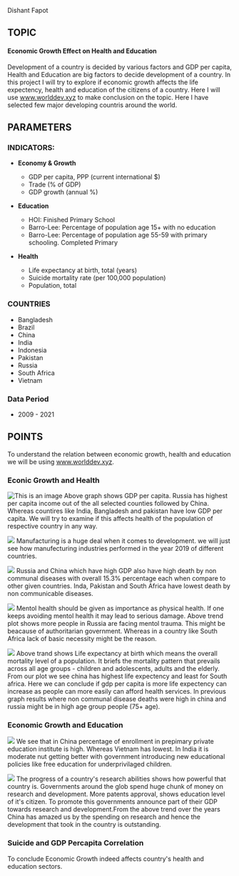 Dishant Fapot

## TOPIC
#### Economic Growth Effect on Health and Education

Development of a country is decided by various factors and GDP per capita, Health and Education are big factors to decide development of a country. In this project I will  try to explore if economic growth affects the life expectency, health and education of the citizens of a country. Here I will use www.worlddev.xyz to make conclusion on the topic. Here I have selected few major developing countris around the world.


## PARAMETERS
### INDICATORS:
* **Economy & Growth**
  * GDP per capita, PPP (current international $)
  * Trade (% of GDP)
  * GDP growth (annual %)

* **Education**
  * HOI: Finished Primary School
  * Barro-Lee: Percentage of population age 15+ with no education
  * Barro-Lee: Percentage of population age 55-59 with primary schooling. Completed Primary

* **Health**
  * Life expectancy at birth, total (years)
  * Suicide mortality rate (per 100,000 population)
  * Population, total

### COUNTRIES
* Bangladesh
* Brazil
* China
* India
* Indonesia
* Pakistan
* Russia
* South Africa 
* Vietnam

### Data Period
- 2009 - 2021

## POINTS 
To understand the relation between economic growth, health and education we will be using www.worlddev.xyz. 
### Econic Growth and Health
![This is an image](https://github.com/DISHANTJOSHI1/dishant_data690/blob/2dcd8e5f61b95d5d2452607558b988a408b995b6/world_Development_Explorer/gdpCptaBar.png)
Above graph shows GDP per capita. Russia has highest per capita income out of the all selected counties followed by China. Whereas countires like India, Bangladesh and pakistan have low GDP per capita. We will try to examine if this affects health of the population of respective country in any way. 



![](https://github.com/DISHANTJOSHI1/dishant_data690/blob/2dcd8e5f61b95d5d2452607558b988a408b995b6/world_Development_Explorer/manufecturingAddede.png)
Manufacturing is a huge deal when it comes to development. we will just see how manufecturing industries performed in the year 2019 of different countries.


![](https://github.com/DISHANTJOSHI1/dishant_data690/blob/2dcd8e5f61b95d5d2452607558b988a408b995b6/world_Development_Explorer/deathCausePie.png)
Russia and China which have high GDP also have high death by non communal diseases with overall 15.3% percentage each when compare to other given countries. Inda, Pakistan and South Africa have lowest death by non communicable diseases.

![](https://github.com/DISHANTJOSHI1/dishant_data690/blob/9b7e77de721ff0d50d722bb872121bafd4c362f4/individual_project/SuciedeMortalityTrend.png)
Mentol health should be given as importance as physical health. If one keeps avoiding mentol health it may lead to serious damage. Above trend plot shows more people in Russia are facing mentol trauma. This might be beacause of authoritarian government. Whereas in a country like South Africa lack of basic necessity might be the reason. 

![](https://github.com/DISHANTJOSHI1/dishant_data690/blob/2dcd8e5f61b95d5d2452607558b988a408b995b6/world_Development_Explorer/lifeExpectancyTrend.png)
Above trand shows Life expectancy at birth which means  the overall mortality level of a population. It briefs the mortality pattern that prevails across all age groups - children and adolescents, adults and the elderly. From our plot we see china has highest life expectency and least for South africa. Here we can conclude if gdp per capita is more life expectency can increase as people can more easily can afford health services. In previous graph results where non communal disease deaths were high in china and russia might be in high age group people (75+ age).

### Economic Growth and Education

![](https://github.com/DISHANTJOSHI1/dishant_data690/blob/2dcd8e5f61b95d5d2452607558b988a408b995b6/world_Development_Explorer/schoolEnrolBar.png)
We see that in China percentage of enrollment in prepimary private education institute is high. Whereas Vietnam has lowest. In India it is moderate nut getting better with government introducing new educational policies like free education for underprivilaged children. 

![](https://github.com/DISHANTJOSHI1/dishant_data690/blob/2dcd8e5f61b95d5d2452607558b988a408b995b6/world_Development_Explorer/researchExpanditure.png)
The progress of a country's research abilities shows how powerful that country is. Governments around the glob spend huge chunk of money on research and development. More patents approval, shows education level of it's citizen. To promote this governments announce part of their GDP towards research and development.From the above trend over the years China has amazed us by the spending on research and hence the development that took in the country is outstanding. 

### Suicide and GDP Percapita Correlation



To conclude Economic Growth indeed affects country's health and education sectors.  
